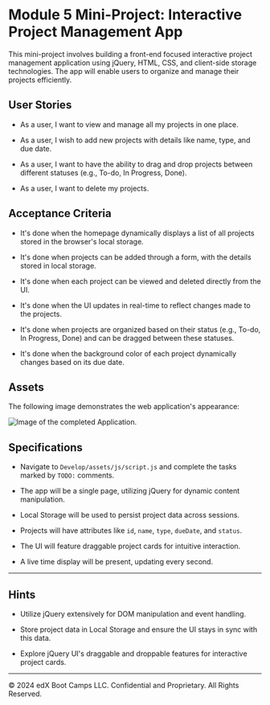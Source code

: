 # Module 5 Mini-Project: Interactive Project Management App

This mini-project involves building a front-end focused interactive project management application using jQuery, HTML, CSS, and client-side storage technologies. The app will enable users to organize and manage their projects efficiently.

## User Stories

- As a user, I want to view and manage all my projects in one place.

- As a user, I wish to add new projects with details like name, type, and due date.

- As a user, I want to have the ability to drag and drop projects between different statuses (e.g., To-do, In Progress, Done).

- As a user, I want to delete my projects.

## Acceptance Criteria

- It's done when the homepage dynamically displays a list of all projects stored in the browser's local storage.

- It's done when projects can be added through a form, with the details stored in local storage.

- It's done when each project can be viewed and deleted directly from the UI.

- It's done when the UI updates in real-time to reflect changes made to the projects.

- It's done when projects are organized based on their status (e.g., To-do, In Progress, Done) and can be dragged between these statuses.

- It's done when the background color of each project dynamically changes based on its due date.

## Assets

The following image demonstrates the web application's appearance:

![Image of the completed Application.](./Assets/100-project-tracker.png)

## Specifications

- Navigate to `Develop/assets/js/script.js` and complete the tasks marked by `TODO:` comments.

- The app will be a single page, utilizing jQuery for dynamic content manipulation.

- Local Storage will be used to persist project data across sessions.

- Projects will have attributes like `id`, `name`, `type`, `dueDate`, and `status`.

- The UI will feature draggable project cards for intuitive interaction.

- A live time display will be present, updating every second.

---

## Hints

- Utilize jQuery extensively for DOM manipulation and event handling.

- Store project data in Local Storage and ensure the UI stays in sync with this data.

- Explore jQuery UI's draggable and droppable features for interactive project cards.

---

© 2024 edX Boot Camps LLC. Confidential and Proprietary. All Rights Reserved.
